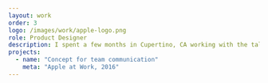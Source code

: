 ```yaml
---
layout: work
order: 3
logo: /images/work/apple-logo.png
role: Product Designer
description: I spent a few months in Cupertino, CA working with the talented team at Apple to concept, design, and partner with engineering on one of their first <a href="https://www.apple.com/business/products-platform/">100 business apps</a>. We explored ways to extend the iOS ecosystem for people at work in a historically consumer-first product company.
projects:
  - name: "Concept for team communication"
    meta: "Apple at Work, 2016"
---
```

